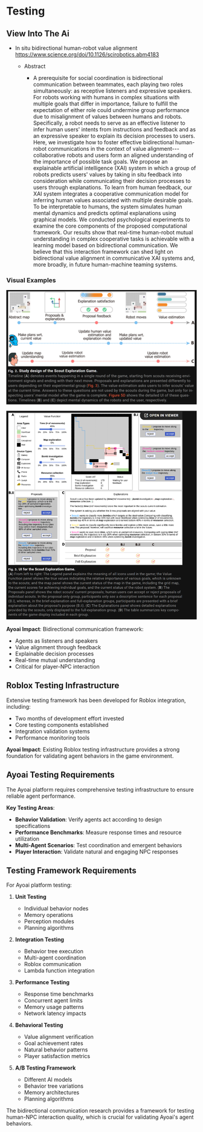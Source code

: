 # Testing

## View Into The Ai

- In situ bidirectional human-robot value alignment https://www.science.org/doi/10.1126/scirobotics.abm4183

  - Abstract

    - A prerequisite for social coordination is bidirectional communication between teammates, each playing two roles simultaneously: as receptive listeners and expressive speakers. For robots working with humans in complex situations with multiple goals that differ in importance, failure to fulfill the expectation of either role could undermine group performance due to misalignment of values between humans and robots. Specifically, a robot needs to serve as an effective listener to infer human users' intents from instructions and feedback and as an expressive speaker to explain its decision processes to users. Here, we investigate how to foster effective bidirectional human-robot communications in the context of value alignment---collaborative robots and users form an aligned understanding of the importance of possible task goals. We propose an explainable artificial intelligence (XAI) system in which a group of robots predicts users' values by taking in situ feedback into consideration while communicating their decision processes to users through explanations. To learn from human feedback, our XAI system integrates a cooperative communication model for inferring human values associated with multiple desirable goals. To be interpretable to humans, the system simulates human mental dynamics and predicts optimal explanations using graphical models. We conducted psychological experiments to examine the core components of the proposed computational framework. Our results show that real-time human-robot mutual understanding in complex cooperative tasks is achievable with a learning model based on bidirectional communication. We believe that this interaction framework can shed light on bidirectional value alignment in communicative XAI systems and, more broadly, in future human-machine teaming systems.

### Visual Examples

![Bidirectional communication framework](../images/media/image340.tmp)

![Value alignment visualization](../images/media/image341.tmp)

**Ayoai Impact**: Bidirectional communication framework:
- Agents as listeners and speakers
- Value alignment through feedback
- Explainable decision processes
- Real-time mutual understanding
- Critical for player-NPC interaction

## Roblox Testing Infrastructure

Extensive testing framework has been developed for Roblox integration, including:
- Two months of development effort invested
- Core testing components established
- Integration validation systems
- Performance monitoring tools

**Ayoai Impact**: Existing Roblox testing infrastructure provides a strong foundation for validating agent behaviors in the game environment.

## Ayoai Testing Requirements

The Ayoai platform requires comprehensive testing infrastructure to ensure reliable agent performance.

**Key Testing Areas**:
- **Behavior Validation**: Verify agents act according to design specifications
- **Performance Benchmarks**: Measure response times and resource utilization
- **Multi-Agent Scenarios**: Test coordination and emergent behaviors
- **Player Interaction**: Validate natural and engaging NPC responses

## Testing Framework Requirements

For Ayoai platform testing:

1. **Unit Testing**
   - Individual behavior nodes
   - Memory operations
   - Perception modules
   - Planning algorithms

2. **Integration Testing**
   - Behavior tree execution
   - Multi-agent coordination
   - Roblox communication
   - Lambda function integration

3. **Performance Testing**
   - Response time benchmarks
   - Concurrent agent limits
   - Memory usage patterns
   - Network latency impacts

4. **Behavioral Testing**
   - Value alignment verification
   - Goal achievement rates
   - Natural behavior patterns
   - Player satisfaction metrics

5. **A/B Testing Framework**
   - Different AI models
   - Behavior tree variations
   - Memory architectures
   - Planning algorithms

The bidirectional communication research provides a framework for testing human-NPC interaction quality, which is crucial for validating Ayoai's agent behaviors.
